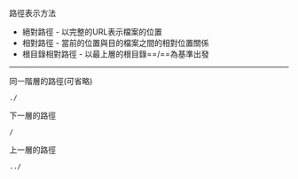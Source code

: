 路徑表示方法
- 絕對路徑 - 以完整的URL表示檔案的位置
- 相對路徑 - 當前的位置與目的檔案之間的相對位置關係
- 根目錄相對路徑 - 以最上層的根目錄==/==為基準出發

---

同一階層的路徑(可省略)
```
./
```

下一層的路徑
```
/
```

上一層的路徑
```
../
```